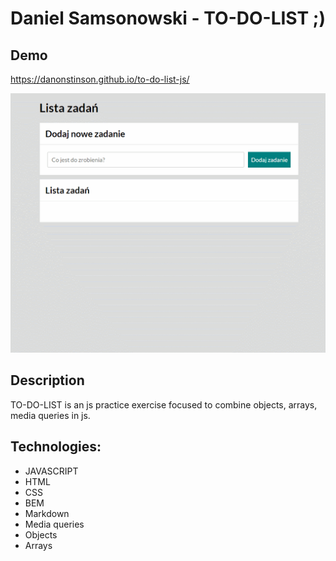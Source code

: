 # Daniel Samsonowski - TO-DO-LIST ;)

## Demo

https://danonstinson.github.io/to-do-list-js/

![TO-DO-LIST](images/how-it-works2.gif)

## Description

TO-DO-LIST is an js practice exercise focused to combine objects, arrays, media queries in js.

## Technologies:
- JAVASCRIPT
- HTML
- CSS
- BEM
- Markdown
- Media queries
- Objects
- Arrays